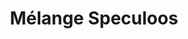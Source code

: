 ---
layout: recette-v2
categories: [recettes]
hidden: true
lang: fr
sitemap: true
title: Mélange Speculoos
type: condiment
---